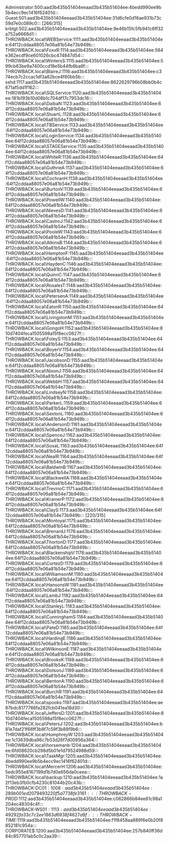 Administrator:500:aad3b435b51404eeaad3b435b51404ee:4bedd990ee9b5b4ecc9ec1416f62401d:::
Guest:501:aad3b435b51404eeaad3b435b51404ee:31d6cfe0d16ae931b73c59d7e0c089c0:::                                                                                                                       [266/315]
krbtgt:502:aad3b435b51404eeaad3b435b51404ee:9e46b15fc5fb941c6ff32a752a6668d1:::                                                                                                                               
THROWBACK.local\WEBService:1111:aad3b435b51404eeaad3b435b51404ee:64f12cddaa88057e06a81b54e73b949b:::                                                                                                          
THROWBACK.local\FoxxR:1114:aad3b435b51404eeaad3b435b51404ee:584e362ecdf9ce601026cbc474847d54:::                                                                                                               
THROWBACK.local\WintersS:1115:aad3b435b51404eeaad3b435b51404ee:599cb63be9a7400ccd18e5b44fb6ba6f:::                                                                                                            
THROWBACK.local\BlaireJ:1116:aad3b435b51404eeaad3b435b51404ee:c374ecb7c2ccac1df3a82bce4f80bb5b:::                                                                                                             
sshd:1117:aad3b435b51404eeaad3b435b51404ee:8622629796b08bb0b4c671af5dd1f162:::                                                                                                                                
THROWBACK.local\SQLService:1120:aad3b435b51404eeaad3b435b51404ee:181b193b10d08b1c704df17c7953dc16:::                                                                                                          
THROWBACK.local\DaibaN:1123:aad3b435b51404eeaad3b435b51404ee:64f12cddaa88057e06a81b54e73b949b:::                                                                                                              
THROWBACK.local\StuartL:1128:aad3b435b51404eeaad3b435b51404ee:64f12cddaa88057e06a81b54e73b949b:::                                                                                                             
THROWBACK.local\TBService:1133:aad3b435b51404eeaad3b435b51404ee:64f12cddaa88057e06a81b54e73b949b:::                                                                                                           
THROWBACK.local\LoginService:1134:aad3b435b51404eeaad3b435b51404ee:64f12cddaa88057e06a81b54e73b949b:::                                                                                                        
THROWBACK.local\STAGEService:1135:aad3b435b51404eeaad3b435b51404ee:64f12cddaa88057e06a81b54e73b949b:::                                                                                                        
THROWBACK.local\WhiteR:1136:aad3b435b51404eeaad3b435b51404ee:64f12cddaa88057e06a81b54e73b949b:::                                                                                                              
THROWBACK.local\GuthrieA:1137:aad3b435b51404eeaad3b435b51404ee:64f12cddaa88057e06a81b54e73b949b:::                                                                                                            
THROWBACK.local\CochranH:1138:aad3b435b51404eeaad3b435b51404ee:64f12cddaa88057e06a81b54e73b949b:::                                                                                                            
THROWBACK.local\BurtonV:1139:aad3b435b51404eeaad3b435b51404ee:64f12cddaa88057e06a81b54e73b949b:::                                                                                                             
THROWBACK.local\PowellW:1140:aad3b435b51404eeaad3b435b51404ee:64f12cddaa88057e06a81b54e73b949b:::                                                                                                             
THROWBACK.local\NievesD:1141:aad3b435b51404eeaad3b435b51404ee:64f12cddaa88057e06a81b54e73b949b:::                                                                                                             
THROWBACK.local\CastroJ:1142:aad3b435b51404eeaad3b435b51404ee:64f12cddaa88057e06a81b54e73b949b:::                                                                                                             
THROWBACK.local\PooleW:1143:aad3b435b51404eeaad3b435b51404ee:64f12cddaa88057e06a81b54e73b949b:::                                                                                                              
THROWBACK.local\AtkinsB:1144:aad3b435b51404eeaad3b435b51404ee:64f12cddaa88057e06a81b54e73b949b:::                                                                                                             
THROWBACK.local\HamptonF:1145:aad3b435b51404eeaad3b435b51404ee:64f12cddaa88057e06a81b54e73b949b:::                                                                                                            
THROWBACK.local\HaydenC:1146:aad3b435b51404eeaad3b435b51404ee:64f12cddaa88057e06a81b54e73b949b:::                                                                                                             
THROWBACK.local\QuinnC:1147:aad3b435b51404eeaad3b435b51404ee:64f12cddaa88057e06a81b54e73b949b:::                                                                                                              
THROWBACK.local\RosalesT:1148:aad3b435b51404eeaad3b435b51404ee:64f12cddaa88057e06a81b54e73b949b:::                                                                                                            
THROWBACK.local\PetersenA:1149:aad3b435b51404eeaad3b435b51404ee:64f12cddaa88057e06a81b54e73b949b:::                                                                                                           
THROWBACK.local\EatonR:1150:aad3b435b51404eeaad3b435b51404ee:64f12cddaa88057e06a81b54e73b949b:::                                                                                                              
THROWBACK.local\LivingstonM:1151:aad3b435b51404eeaad3b435b51404ee:64f12cddaa88057e06a81b54e73b949b:::                                                                                                         
THROWBACK.local\GongoH:1152:aad3b435b51404eeaad3b435b51404ee:810d7404feca1505598a15f8ecc0627f:::                                                                                                              
THROWBACK.local\FoleyS:1153:aad3b435b51404eeaad3b435b51404ee:64f12cddaa88057e06a81b54e73b949b:::                                                                                                              
THROWBACK.local\BoyerV:1154:aad3b435b51404eeaad3b435b51404ee:64f12cddaa88057e06a81b54e73b949b:::                                                                                                              
THROWBACK.local\JacobsonD:1155:aad3b435b51404eeaad3b435b51404ee:64f12cddaa88057e06a81b54e73b949b:::                                                                                                           
THROWBACK.local\NixonJ:1156:aad3b435b51404eeaad3b435b51404ee:64f12cddaa88057e06a81b54e73b949b:::                                                                                                              
THROWBACK.local\WebbH:1157:aad3b435b51404eeaad3b435b51404ee:64f12cddaa88057e06a81b54e73b949b:::                                                                                                               
THROWBACK.local\LindseyN:1158:aad3b435b51404eeaad3b435b51404ee:64f12cddaa88057e06a81b54e73b949b:::                                                                                                            
THROWBACK.local\ParkerL:1159:aad3b435b51404eeaad3b435b51404ee:64f12cddaa88057e06a81b54e73b949b:::                                                                                                             
THROWBACK.local\SextonL:1160:aad3b435b51404eeaad3b435b51404ee:64f12cddaa88057e06a81b54e73b949b:::                                                                                                             
THROWBACK.local\AndersonD:1161:aad3b435b51404eeaad3b435b51404ee:64f12cddaa88057e06a81b54e73b949b:::                                                                                                           
THROWBACK.local\SpenceJ:1162:aad3b435b51404eeaad3b435b51404ee:64f12cddaa88057e06a81b54e73b949b:::                                                                                                             
THROWBACK.local\SosaL:1163:aad3b435b51404eeaad3b435b51404ee:64f12cddaa88057e06a81b54e73b949b:::                                                                                                               
THROWBACK.local\NealR:1164:aad3b435b51404eeaad3b435b51404ee:64f12cddaa88057e06a81b54e73b949b:::                                                                                                               
THROWBACK.local\BaldwinB:1167:aad3b435b51404eeaad3b435b51404ee:64f12cddaa88057e06a81b54e73b949b:::                                                                                                            
THROWBACK.local\BlackwellA:1168:aad3b435b51404eeaad3b435b51404ee:64f12cddaa88057e06a81b54e73b949b:::                                                                                                          
THROWBACK.local\TrevinoC:1171:aad3b435b51404eeaad3b435b51404ee:64f12cddaa88057e06a81b54e73b949b:::                                                                                                            
THROWBACK.local\KramerP:1172:aad3b435b51404eeaad3b435b51404ee:64f12cddaa88057e06a81b54e73b949b:::      
THROWBACK.local\ClayS:1173:aad3b435b51404eeaad3b435b51404ee:64f12cddaa88057e06a81b54e73b949b:::                                                                                                      [220/315]
THROWBACK.local\MontoyaI:1175:aad3b435b51404eeaad3b435b51404ee:64f12cddaa88057e06a81b54e73b949b:::                                                                                                            
THROWBACK.local\BrenardJ:1176:aad3b435b51404eeaad3b435b51404ee:64f12cddaa88057e06a81b54e73b949b:::                                                                                                            
THROWBACK.local\ThortonD:1177:aad3b435b51404eeaad3b435b51404ee:64f12cddaa88057e06a81b54e73b949b:::                                                                                                            
THROWBACK.local\BlackenshipV:1178:aad3b435b51404eeaad3b435b51404ee:64f12cddaa88057e06a81b54e73b949b:::                                                                                                        
THROWBACK.local\CortezD:1179:aad3b435b51404eeaad3b435b51404ee:64f12cddaa88057e06a81b54e73b949b:::                                                                                                             
THROWBACK.local\WilliamsonM:1180:aad3b435b51404eeaad3b435b51404ee:64f12cddaa88057e06a81b54e73b949b:::                                                                                                         
THROWBACK.local\HansonsW:1181:aad3b435b51404eeaad3b435b51404ee:64f12cddaa88057e06a81b54e73b949b:::                                                                                                            
THROWBACK.local\LambJ:1182:aad3b435b51404eeaad3b435b51404ee:64f12cddaa88057e06a81b54e73b949b:::                                                                                                               
THROWBACK.local\StanleyL:1183:aad3b435b51404eeaad3b435b51404ee:64f12cddaa88057e06a81b54e73b949b:::                                                                                                            
THROWBACK.local\CunninghamS:1184:aad3b435b51404eeaad3b435b51404ee:64f12cddaa88057e06a81b54e73b949b:::                                                                                                         
THROWBACK.local\PateD:1185:aad3b435b51404eeaad3b435b51404ee:64f12cddaa88057e06a81b54e73b949b:::                                                                                                               
THROWBACK.local\HardingE:1186:aad3b435b51404eeaad3b435b51404ee:64f12cddaa88057e06a81b54e73b949b:::                                                                                                            
THROWBACK.local\WilkinsonE:1187:aad3b435b51404eeaad3b435b51404ee:64f12cddaa88057e06a81b54e73b949b:::                                                                                                          
THROWBACK.local\BrooksK:1188:aad3b435b51404eeaad3b435b51404ee:64f12cddaa88057e06a81b54e73b949b:::                                                                                                             
THROWBACK.local\DotsonJ:1189:aad3b435b51404eeaad3b435b51404ee:64f12cddaa88057e06a81b54e73b949b:::                                                                                                             
THROWBACK.local\BentonA:1190:aad3b435b51404eeaad3b435b51404ee:64f12cddaa88057e06a81b54e73b949b:::                                                                                                             
THROWBACK.local\BurchR:1191:aad3b435b51404eeaad3b435b51404ee:64f12cddaa88057e06a81b54e73b949b:::                                                                                                              
THROWBACK.local\spooks:1197:aad3b435b51404eeaad3b435b51404ee:ae87bdc8177766fa282fcb041ea18d30:::                                                                                                              
THROWBACK.local\JeffersD:1201:aad3b435b51404eeaad3b435b51404ee:810d7404feca1505598a15f8ecc0627f:::                                                                                                            
THROWBACK.local\PetersJ:1202:aad3b435b51404eeaad3b435b51404ee:b81e7daf21f66ff3b8f7c59f3b88f9b6:::                                                                                                             
THROWBACK.local\HumphreyW:1203:aad3b435b51404eeaad3b435b51404ee:1c13639dba96c7b53d26f7d00956a364:::                                                                                                           
THROWBACK.local\horsemanb:1204:aad3b435b51404eeaad3b435b51404ee:6fd08620cb298d5b01e1d79524988d59:::                                                                                                           
THROWBACK.local\TaskMgr:1205:aad3b435b51404eeaad3b435b51404ee:4bedd990ee9b5b4ecc9ec1416f62401d:::                                                                                                             
THROWBACK.local\MercerH:1206:aad3b435b51404eeaad3b435b51404ee:5edc955e8167199d1b7d0e656da0ceea:::                                                                                                             
THROWBACK.local\backup:1210:aad3b435b51404eeaad3b435b51404ee:1a2f13eb3fb0cfb4230c81044b20c43b:::                                                                                                              
THROWBACK-DC01$:1008:aad3b435b51404eeaad3b435b51404ee:289b001ed2079493220f5a7738fe3161:::                                                                                                                     
THROWBACK-PROD$:1112:aad3b435b51404eeaad3b435b51404ee:c062866b84ee81c98a1204ec48304c4f:::                                                                                                                     
THROWBACK-WS01$:1113:aad3b435b51404eeaad3b435b51404ee:49292fa33c7c2ee1863d6938f4627a9f:::                                                                                                                     
THROWBACK-TIME$:1119:aad3b435b51404eeaad3b435b51404ee:f1f8458aa889f6e0b20f8852181c954a:::                                                                                                                     
CORPORATE$:1200:aad3b435b51404eeaad3b435b51404ee:257b840ff36d84c857701ab5c0c2aa39:::